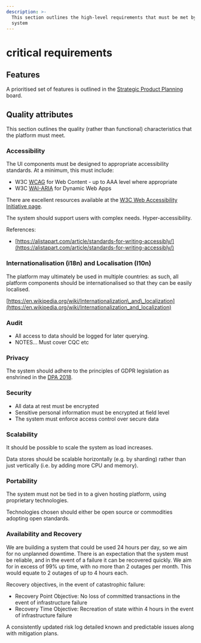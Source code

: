 ```yaml
---
description: >-
  This section outlines the high-level requirements that must be met by the
  system
---
```


# critical requirements

## Features

A prioritised set of features is outlined in the [Strategic Product Planning](https://app.asana.com/0/1150454752566641/board) board.

## Quality attributes

This section outlines the quality \(rather than functional\) characteristics that the platform must meet.

### Accessibility

The UI components must be designed to appropriate accessibility standards. At a minimum, this must include:

* W3C [WCAG](https://www.w3.org/WAI/standards-guidelines/wcag/) for Web Content - up to AAA level where appropriate
* W3C [WAI-ARIA](https://www.w3.org/WAI/standards-guidelines/aria/) for Dynamic Web Apps

There are excellent resources available at the [W3C Web Accessibility Initiative page](https://www.w3.org/WAI/).

The system should support users with complex needs. Hyper-accessibility.

References:

* [https://alistapart.com/article/standards-for-writing-accessibly/](https://alistapart.com/article/standards-for-writing-accessibly/)

### Internationalisation \(i18n\) and Localisation \(l10n\)

The platform may ultimately be used in multiple countries: as such, all platform components should be internationalised so that they can be easily localised.

[https://en.wikipedia.org/wiki/Internationalization\_and\_localization](https://en.wikipedia.org/wiki/Internationalization_and_localization)

### Audit

* All access to data should be logged for later querying.
* NOTES... Must cover CQC etc

### Privacy

The system should adhere to the principles of GDPR legislation as enshrined in the [DPA 2018](https://ico.org.uk/for-organisations/guide-to-data-protection/guide-to-the-general-data-protection-regulation-gdpr/).

### Security

* All data at rest must be encrypted
* Sensitive personal information must be encrypted at field level
* The system must enforce access control over secure data

### Scalability

It should be possible to scale the system as load increases.

Data stores should be scalable horizontally \(e.g. by sharding\) rather than just vertically \(i.e. by adding more CPU and memory\).

### Portability

The system must not be tied in to a given hosting platform, using proprietary technologies.

Technologies chosen should either be open source or commodities adopting open standards.

### Availability and Recovery

We are building a system that could be used 24 hours per day, so we aim for no unplanned downtime. There is an expectation that the system must be reliable, and in the event of a failure it can be recovered quickly. We aim for in excess of 99% up time, with no more than 2 outages per month. This would equate to 2 outages of up to 4 hours each.

Recovery objectives, in the event of catastrophic failure:

* Recovery Point Objective: No loss of committed transactions in the event of infrastructure failure
* Recovery Time Objective: Recreation of state within 4 hours in the event of infrastructure failure

A consistently updated risk log detailed known and predictable issues along with mitigation plans.





